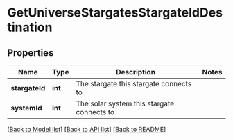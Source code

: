 # GetUniverseStargatesStargateIdDestination

## Properties
Name | Type | Description | Notes
------------ | ------------- | ------------- | -------------
**stargateId** | **int** | The stargate this stargate connects to | 
**systemId** | **int** | The solar system this stargate connects to | 

[[Back to Model list]](../README.md#documentation-for-models) [[Back to API list]](../README.md#documentation-for-api-endpoints) [[Back to README]](../README.md)


